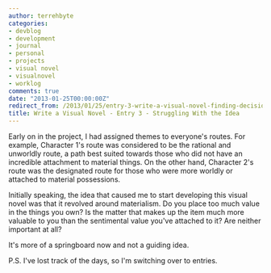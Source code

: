 ```yaml
---
author: terrehbyte
categories:
- devblog
- development
- journal
- personal
- projects
- visual novel
- visualnovel
- worklog
comments: true
date: "2013-01-25T00:00:00Z"
redirect_from: /2013/01/25/entry-3-write-a-visual-novel-finding-decisions-in-life/
title: Write a Visual Novel - Entry 3 - Struggling With the Idea
---
```


Early on in the project, I had assigned themes to everyone's routes. For
example, Character 1's route was considered to be the rational and unworldly
route, a path best suited towards those who did not have an incredible
attachment to material things. On the other hand, Character 2's route was the
designated route for those who were more worldly or attached to material
possessions.  

Initially speaking, the idea that caused me to start developing this visual
novel was that it revolved around materialism. Do you place too much value in
the things you own? Is the matter that makes up the item much more valuable to
you than the sentimental value you've attached to it? Are neither important at
all?  

It's more of a springboard now and not a guiding idea.  

P.S. I've lost track of the days, so I'm switching over to entries.  